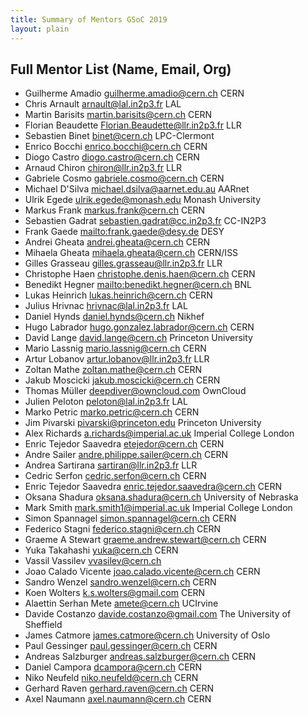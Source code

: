 ```yaml
---
title: Summary of Mentors GSoC 2019
layout: plain
---
```


## Full Mentor List (Name, Email, Org)

* Guilherme Amadio [guilherme.amadio@cern.ch](mailto:guilherme.amadio@cern.ch) CERN
* Chris Arnault [arnault@lal.in2p3.fr](mailto:arnault@lal.in2p3.fr) LAL
* Martin Barisits [martin.barisits@cern.ch](mailto:martin.barisits@cern.ch) CERN
* Florian Beaudette [Florian.Beaudette@llr.in2p3.fr](mailto:Florian.Beaudette@llr.in2p3.fr) LLR
* Sebastien Binet [binet@cern.ch](mailto:binet@cern.ch) LPC-Clermont
* Enrico Bocchi [enrico.bocchi@cern.ch](mailto:enrico.bocchi@cern.ch) CERN
* Diogo Castro [diogo.castro@cern.ch](mailto:diogo.castro@cern.ch) CERN
* Arnaud Chiron [chiron@llr.in2p3.fr](mailto:chiron@llr.in2p3.fr) LLR
* Gabriele Cosmo [gabriele.cosmo@cern.ch](mailto:gabriele.cosmo@cern.ch) CERN
* Michael D'Silva [michael.dsilva@aarnet.edu.au](mailto:michael.dsilva@aarnet.edu.au) AARnet
* Ulrik Egede [ulrik.egede@monash.edu](mailto:ulrik.egede@monash.edu) Monash University
* Markus Frank [markus.frank@cern.ch](mailto:markus.frank@cern.ch) CERN
* Sebastien Gadrat [sebastien.gadrat@cc.in2p3.fr](mailto:sebastien.gadrat@cc.in2p3.fr) CC-IN2P3
* Frank Gaede <mailto:frank.gaede@desy.de> DESY
* Andrei Gheata [andrei.gheata@cern.ch](mailto:andrei.gheata@cern.ch) CERN
* Mihaela Gheata [mihaela.gheata@cern.ch](mailto:mihaela.gheata@cern.ch) CERN/ISS
* Gilles Grasseau [gilles.grasseau@llr.in2p3.fr](mailto:gilles.grasseau@llr.in2p3.fr) LLR
* Christophe Haen [christophe.denis.haen@cern.ch](mailto:christophe.denis.haen@cern.ch) CERN
* Benedikt Hegner <mailto:benedikt.hegner@cern.ch> BNL
* Lukas Heinrich [lukas.heinrich@cern.ch](mailto:lukas.heinrich@cern.ch) CERN
* Julius Hrivnac [hrivnac@lal.in2p3.fr](mailto:hrivnac@lal.in2p3.fr) LAL
* Daniel Hynds [daniel.hynds@cern.ch](mailto:daniel.hynds@cern.ch) Nikhef
* Hugo Labrador [hugo.gonzalez.labrador@cern.ch](mailto:hugo.gonzalez.labrador@cern.ch) CERN
* David Lange [david.lange@cern.ch](mailto:david.lange@cern.ch) Princeton University
* Mario Lassnig [mario.lassnig@cern.ch](mailto:mario.lassnig@cern.ch) CERN
* Artur Lobanov [artur.lobanov@llr.in2p3.fr](mailto:artur.lobanov@llr.in2p3.fr) LLR
* Zoltan Mathe [zoltan.mathe@cern.ch](mailto:zoltan.mathe@cern.ch) CERN
* Jakub Moscicki [jakub.moscicki@cern.ch](mailto:jakub.moscicki@cern.ch) CERN
* Thomas Müller [deepdiver@owncloud.com](mailto:deepdiver@owncloud.com) OwnCloud
* Julien Peloton [peloton@lal.in2p3.fr](mailto:peloton@lal.in2p3.fr) LAL
* Marko Petric [marko.petric@cern.ch](mailto:marko.petric@cern.ch) CERN
* Jim Pivarski [pivarski@princeton.edu](mailto:pivarski@princeton.edu) Princeton University
* Alex Richards [a.richards@imperial.ac.uk](mailto:a.richards@imperial.ac.uk) Imperial College London
* Enric Tejedor Saavedra [etejedor@cern.ch](mailto:etejedor@cern.ch) CERN
* Andre Sailer [andre.philippe.sailer@cern.ch](mailto:andre.philippe.sailer@cern.ch) CERN
* Andrea Sartirana [sartiran@llr.in2p3.fr](mailto:sartiran@llr.in2p3.fr) LLR
* Cedric Serfon [cedric.serfon@cern.ch](mailto:cedric.serfon@cern.ch) CERN
* Enric Tejedor Saavedra [enric.tejedor.saavedra@cern.ch](mailto:enric.tejedor.saavedra@cern.ch) CERN
* Oksana Shadura [oksana.shadura@cern.ch](mailto:oksana.shadura@cern.ch) University of Nebraska
* Mark Smith [mark.smith1@imperial.ac.uk](mailto:mark.smith1@imperial.ac.uk) Imperial College London
* Simon Spannagel [simon.spannagel@cern.ch](mailto:simon.spannagel@cern.ch) CERN
* Federico Stagni [federico.stagni@cern.ch](mailto:federico.stagni@cern.ch) CERN
* Graeme A Stewart <graeme.andrew.stewart@cern.ch> CERN
* Yuka Takahashi [yuka@cern.ch](mailto:yuka@cern.ch) CERN
* Vassil Vassilev [vvasilev@cern.ch](mailto:vvasilev@cern.ch)
* Joao Calado Vicente [joao.calado.vicente@cern.ch](mailto:joao.calado.vicente@cern.ch) CERN
* Sandro Wenzel [sandro.wenzel@cern.ch](mailto:sandro.wenzel@cern.ch) CERN
* Koen Wolters [k.s.wolters@gmail.com](mailto:k.s.wolters@gmail.com) CERN
* Alaettin Serhan Mete [amete@cern.ch](mailto:amete@cern.ch) UCIrvine
* Davide Costanzo [davide.costanzo@gmail.com](mailto:davide.costanzo@gmail.com) The University of Sheffield
* James Catmore [james.catmore@cern.ch](mailto:james.catmore@cern.ch) University of Oslo
* Paul Gessinger [paul.gessinger@cern.ch](mailto:paul.gessinger@cern.ch) CERN
* Andreas Salzburger [andreas.salzburger@cern.ch](mailto:andreas.salzburger@cern.ch) CERN
* Daniel Campora [dcampora@cern.ch](mailto:dcampora@cern.ch) CERN
* Niko Neufeld [niko.neufeld@cern.ch](mailto:niko.neufeld@cern.ch) CERN
* Gerhard Raven [gerhard.raven@cern.ch](mailto:gerhard.raven@cern.ch) CERN
* Axel Naumann [axel.naumann@cern.ch](mailto:axel.naumann@cern.ch) CERN
